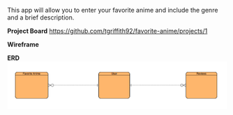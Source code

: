This app will allow you to enter your favorite anime and include the genre and a brief description.

**Project Board**
https://github.com/tgriffith92/favorite-anime/projects/1

**Wireframe**


**ERD**
![ERD](https://github.com/tgriffith92/favorite-anime/blob/master/Wireframe/ERD.png)